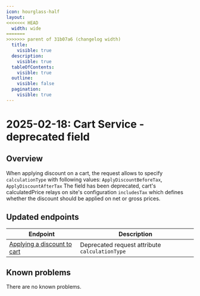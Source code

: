 ```yaml
---
icon: hourglass-half
layout:
<<<<<<< HEAD
  width: wide
=======
>>>>>>> parent of 31b07a6 (changelog width)
  title:
    visible: true
  description:
    visible: true
  tableOfContents:
    visible: true
  outline:
    visible: false
  pagination:
    visible: true
---
```


# 2025-02-18: Cart Service - deprecated field

## Overview

When applying discount on a cart, the request allows to specify `calculationType` with following values: `ApplyDiscountBeforeTax`, `ApplyDiscountAfterTax`
The field has been deprecated, cart's calculatedPrice relays on site's configuration `includesTax` which defines whether the discount should be applied on net or gross prices.

## Updated endpoints

| Endpoint                                                                         | Description                                    |
|----------------------------------------------------------------------------------|------------------------------------------------|
| [Applying a discount to cart](https://developer.emporix.io/api-references/api-guides/checkout/cart/api-reference/discounts#post-cart-tenant-carts-cartid-discounts) | Deprecated request attribute `calculationType` |

## Known problems

There are no known problems.